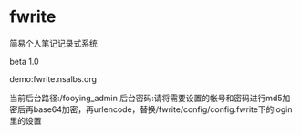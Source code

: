 fwrite
======

简易个人笔记记录式系统

beta 1.0

demo:fwrite.nsalbs.org

当前后台路径:/fooying_admin
后台密码:请将需要设置的帐号和密码进行md5加密后再base64加密，再urlencode，替换/fwrite/config/config.fwrite下的login里的设置
